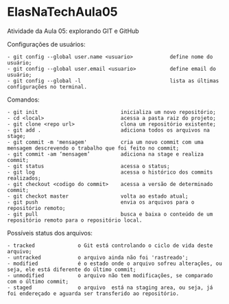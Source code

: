 # ElasNaTechAula05
Atividade da Aula 05: explorando GIT e GitHub


Configurações de usuários:

    - git config --global user.name <usuario>            define nome do usuário;
    - git config --global user.email <usuario>           define email do usuário;
    - git config --global -l                             lista as últimas configurações no terminal.

Comandos:

    - git init                           inicializa um novo repositório;
    - cd <local>                         acessa a pasta raiz do projeto;
    - git clone <repo url>               clona um repositório existente;
    - git add .                          adiciona todos os arquivos na stage;
    - git commit -m 'mensagem'           cria um novo commit com uma mensagem descrevendo o trabalho que foi feito no commit;
    - git commit -am ‘mensagem’          adiciona na stage e realiza commit;
    - git status                         acessa o status;
    - git log                            acessa o histórico dos commits realizados;
    - git checkout <codigo do commit>    acessa a versão de determinado commit;
    - git checkot master                 volta ao estado atual;
    - git push                           envia os arquivos para o repositório remoto;
    - git pull                           busca e baixa o conteúdo de um repositório remoto para o repositório local.

Possíveis status dos arquivos:

    - tracked              o Git está controlando o ciclo de vida deste arquivo;
    - untracked            o arquivo ainda não foi 'rastreado';
    - modified             é o estado onde o arquivo sofreu alterações, ou seja, ele está diferente do último commit;
    - unmodified           o arquivo não tem modificações, se comparado com o último commit;
    - staged               o arquivo  está na staging area, ou seja, já foi endereçado e aguarda ser transferido ao repositório.
